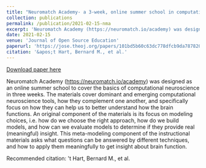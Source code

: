 ```yaml
---
title: "Neuromatch Academy- a 3-week, online summer school in computational neuroscience"
collection: publications
permalink: /publication/2021-02-15-nma
excerpt: 'Neuromatch Academy (https://neuromatch.io/academy) was designed as an online summer school to cover the basics of computational neuroscience in three weeks. The materials cover dominant and emerging computational neuroscience tools, how they complement one another, and specifically focus on how they can help us to better understand how the brain functions. An original component of the materials is its focus on modeling choices, i.e. how do we choose the right approach, how do we build models, and how can we evaluate models to determine if they provide real (meaningful) insight. This meta-modeling component of the instructional materials asks what questions can be answered by different techniques, and how to apply them meaningfully to get insight about brain function.'
date: 2021-02-15
venue: 'Journal of Open Source Education'
paperurl: 'https://jose.theoj.org/papers/101bd5b60c63dc778dfcb9da787820b1'
citation: '&apos;t Hart, Bernard M., et al.'
---
```


<a href='https://jose.theoj.org/papers/101bd5b60c63dc778dfcb9da787820b1'>Download paper here</a>

Neuromatch Academy (https://neuromatch.io/academy) was designed as an online summer school to cover the basics of computational neuroscience in three weeks. The materials cover dominant and emerging computational neuroscience tools, how they complement one another, and specifically focus on how they can help us to better understand how the brain functions. An original component of the materials is its focus on modeling choices, i.e. how do we choose the right approach, how do we build models, and how can we evaluate models to determine if they provide real (meaningful) insight. This meta-modeling component of the instructional materials asks what questions can be answered by different techniques, and how to apply them meaningfully to get insight about brain function.

Recommended citation: 't Hart, Bernard M., et al.